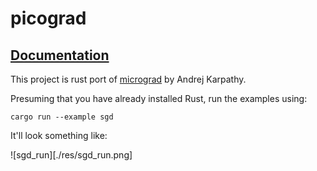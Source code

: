 # picograd

## [Documentation](https://shivance.github.io/picograd/picograd/index.html)

This project is rust port of [micrograd](https://github.com/karpathy/micrograd/tree/master) by Andrej Karpathy.


Presuming that you have already installed Rust, run the examples using:

```
cargo run --example sgd
```

It'll look something like:

![sgd_run][./res/sgd_run.png]
